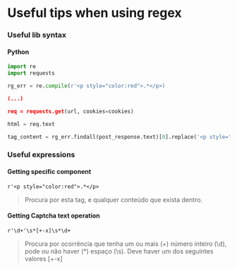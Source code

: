 # Useful tips when using regex

### Useful lib syntax

#### Python
```python
import re
import requests

rg_err = re.compile(r'<p style="color:red">.*</p>)

(...)

req = requests.get(url, cookies=cookies)

html = req.text

tag_content = rg_err.findall(post_response.text)[0].replace('<p style="color:red">', '').replace('</p>', '')  

```

### Useful expressions
#### Getting specific component

```
r'<p style="color:red">.*</p>
```
> Procura por esta tag, e qualquer conteúdo que exista dentro.
#### Getting Captcha text operation

```
r'\d+'\s*[+-x]\s*\d+
```
> Procura por ocorrência que tenha um ou mais (+) número inteiro (\d), pode ou não haver (*) espaço (\s). Deve haver um dos seguintes valores [+-x]


